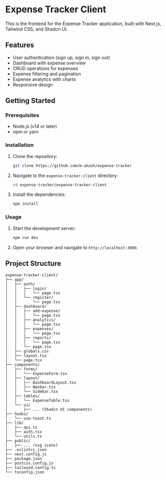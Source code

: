 # Expense Tracker Client

This is the frontend for the Expense Tracker application, built with Next.js, Tailwind CSS, and Shadcn UI.

## Features

- User authentication (sign up, sign in, sign out)
- Dashboard with expense overview
- CRUD operations for expenses
- Expense filtering and pagination
- Expense analytics with charts
- Responsive design

## Getting Started

### Prerequisites

- Node.js (v14 or later)
- npm or yarn

### Installation

1. Clone the repository:
   ```bash
   git clone https://github.com/m-akash/expense-tracker
   ```
2. Navigate to the `expense-tracker-client` directory:
   ```bash
   cd expense-tracker/expense-tracker-client
   ```
3. Install the dependencies:
   ```bash
   npm install
   ```

### Usage

1. Start the development server:
   ```bash
   npm run dev
   ```
2. Open your browser and navigate to `http://localhost:3000`.

## Project Structure

```
expense-tracker-client/
├── app/
│   ├── auth/
│   │   ├── login/
│   │   │   └── page.tsx
│   │   └── register/
│   │       └── page.tsx
│   ├── dashboard/
│   │   ├── add-expense/
│   │   │   └── page.tsx
│   │   ├── analytics/
│   │   │   └── page.tsx
│   │   ├── expenses/
│   │   │   └── page.tsx
│   │   ├── reports/
│   │   │   └── page.tsx
│   │   └── page.tsx
│   ├── globals.css
│   ├── layout.tsx
│   └── page.tsx
├── components/
│   ├── forms/
│   │   └── ExpenseForm.tsx
│   ├── layout/
│   │   ├── DashboardLayout.tsx
│   │   ├── Navbar.tsx
│   │   └── Sidebar.tsx
│   ├── tables/
│   │   └── ExpenseTable.tsx
│   └── ui/
│       ├── ... (Shadcn UI components)
├── hooks/
│   └── use-toast.ts
├── lib/
│   ├── api.ts
│   ├── auth.tsx
│   └── utils.ts
├── public/
│   ├── ... (svg icons)
├── .eslintrc.json
├── next.config.js
├── package.json
├── postcss.config.js
├── tailwind.config.ts
└── tsconfig.json
```
